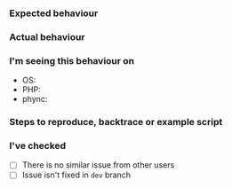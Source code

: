 ### Expected behaviour

### Actual behaviour

### I'm seeing this behaviour on
- OS: 
- PHP:
- phync:

### Steps to reproduce, backtrace or example script

### I've checked
- [ ] There is no similar issue from other users
- [ ] Issue isn't fixed in `dev` branch
